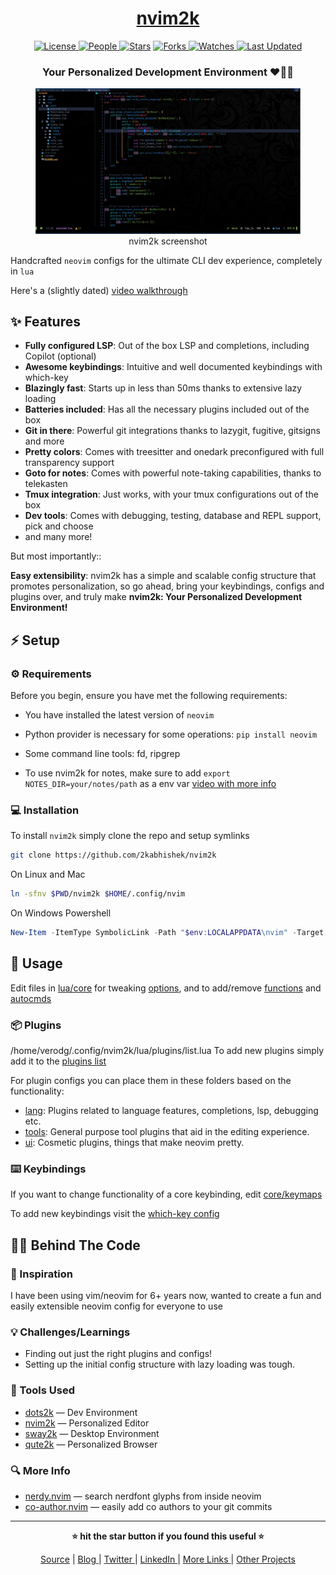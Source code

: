<div align = "center">

<h1><a href="https://2kabhishek.github.io/nvim2k">nvim2k</a></h1>

<a href="https://github.com/2KAbhishek/nvim2k/blob/main/LICENSE">
<img alt="License" src="https://img.shields.io/github/license/2kabhishek/nvim2k?style=flat&color=eee&label="> </a>

<a href="https://github.com/2KAbhishek/nvim2k/graphs/contributors">
<img alt="People" src="https://img.shields.io/github/contributors/2kabhishek/nvim2k?style=flat&color=ffaaf2&label=People"> </a>

<a href="https://github.com/2KAbhishek/nvim2k/stargazers">
<img alt="Stars" src="https://img.shields.io/github/stars/2kabhishek/nvim2k?style=flat&color=98c379&label=Stars"></a>

<a href="https://github.com/2KAbhishek/nvim2k/network/members">
<img alt="Forks" src="https://img.shields.io/github/forks/2kabhishek/nvim2k?style=flat&color=66a8e0&label=Forks"> </a>

<a href="https://github.com/2KAbhishek/nvim2k/watchers">
<img alt="Watches" src="https://img.shields.io/github/watchers/2kabhishek/nvim2k?style=flat&color=f5d08b&label=Watches"> </a>

<a href="https://github.com/2KAbhishek/nvim2k/pulse">
<img alt="Last Updated" src="https://img.shields.io/github/last-commit/2kabhishek/nvim2k?style=flat&color=e06c75&label="> </a>

<h3>Your Personalized Development Environment ❤️👨‍💻</h3>

<figure>
  <img src= "images/screenshot.jpg" alt="nvim2k Demo">
  <br/>
  <figcaption>nvim2k screenshot</figcaption>
</figure>

</div>

Handcrafted `neovim` configs for the ultimate CLI dev experience, completely in `lua`

Here's a (slightly dated) [video walkthrough](https://youtu.be/WfhylGI_F-o)

## ✨ Features

- **Fully configured LSP**: Out of the box LSP and completions, including Copilot (optional)
- **Awesome keybindings**: Intuitive and well documented keybindings with which-key
- **Blazingly fast**: Starts up in less than 50ms thanks to extensive lazy loading
- **Batteries included**: Has all the necessary plugins included out of the box
- **Git in there**: Powerful git integrations thanks to lazygit, fugitive, gitsigns and more
- **Pretty colors**: Comes with treesitter and onedark preconfigured with full transparency support
- **Goto for notes**: Comes with powerful note-taking capabilities, thanks to telekasten
- **Tmux integration**: Just works, with your tmux configurations out of the box
- **Dev tools**: Comes with debugging, testing, database and REPL support, pick and choose
- and many more!

But most importantly::

**Easy extensibility**: nvim2k has a simple and scalable config structure that promotes personalization, so go ahead, bring your keybindings, configs and plugins over, and truly make **nvim2k: Your Personalized Development Environment!**

## ⚡ Setup

### ⚙️ Requirements

Before you begin, ensure you have met the following requirements:

- You have installed the latest version of `neovim`
- Python provider is necessary for some operations: `pip install neovim`
- Some command line tools: fd, ripgrep

- To use nvim2k for notes, make sure to add `export NOTES_DIR=your/notes/path` as a env var [video with more info](https://youtu.be/FP7sQhc8kek)

### 💻 Installation

To install `nvim2k` simply clone the repo and setup symlinks

```bash
git clone https://github.com/2kabhishek/nvim2k
```

On Linux and Mac

```bash
ln -sfnv $PWD/nvim2k $HOME/.config/nvim
```

On Windows Powershell

```powershell
New-Item -ItemType SymbolicLink -Path "$env:LOCALAPPDATA\nvim" -Target "$PWD\nvim2k" -Force
```

## 🚀 Usage

Edit files in [lua/core](./lua/core/) for tweaking [options](./lua/core/options.lua), and to add/remove [functions](./lua/core/functions.lua) and [autocmds](./lua/core/autocmd.lua)

### 📦 Plugins
/home/verodg/.config/nvim2k/lua/plugins/list.lua
To add new plugins simply add it to the [plugins list](./lua/plugins/list.lua)

For plugin configs you can place them in these folders based on the functionality:

- [lang](./lua/plugins/lang/): Plugins related to language features, completions, lsp, debugging etc.
- [tools](./lua/plugins/tools/): General purpose tool plugins that aid in the editing experience.
- [ui](./lua/plugins/ui/): Cosmetic plugins, things that make neovim pretty.

### ⌨️ Keybindings

If you want to change functionality of a core keybinding, edit [core/keymaps](./lua/core/keymaps.lua)

To add new keybindings visit the [which-key config](./lua/plugins/tools/which-key.lua)

## 🧑‍💻 Behind The Code

### 🌈 Inspiration

I have been using vim/neovim for 6+ years now, wanted to create a fun and easily extensible neovim config for everyone to use

### 💡 Challenges/Learnings

- Finding out just the right plugins and configs!
- Setting up the initial config structure with lazy loading was tough.

### 🧰 Tools Used

- [dots2k](https://github.com/2kabhishek/dots2k) — Dev Environment
- [nvim2k](https://github.com/2kabhishek/nvim2k) — Personalized Editor
- [sway2k](https://github.com/2kabhishek/sway2k) — Desktop Environment
- [qute2k](https://github.com/2kabhishek/qute2k) — Personalized Browser

### 🔍 More Info

- [nerdy.nvim](https://github.com/2kabhishek/nerdy.nvim) — search nerdfont glyphs from inside neovim
- [co-author.nvim](https://github.com/2kabhishek/co-author.nvim) — easily add co authors to your git commits

<hr>

<div align="center">

<strong>⭐ hit the star button if you found this useful ⭐</strong><br>

<a href="https://github.com/2KAbhishek/nvim2k">Source</a>
| <a href="https://2kabhishek.github.io/blog" target="_blank">Blog </a>
| <a href="https://twitter.com/2kabhishek" target="_blank">Twitter </a>
| <a href="https://linkedin.com/in/2kabhishek" target="_blank">LinkedIn </a>
| <a href="https://2kabhishek.github.io/links" target="_blank">More Links </a>
| <a href="https://2kabhishek.github.io/projects" target="_blank">Other Projects </a>

</div>
